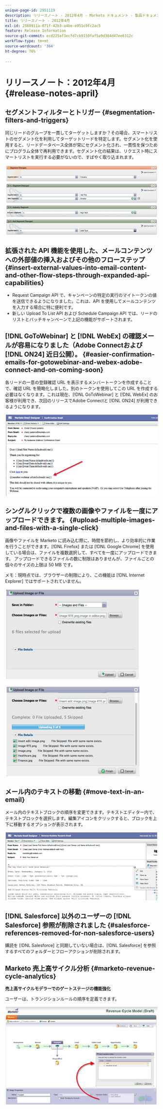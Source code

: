 ```yaml
---
unique-page-id: 2951119
description: リリースノート - 2012年4月 - Marketo ドキュメント - 製品ドキュメント
title: リリースノート - 2012年4月
exl-id: 2568911a-071f-42b3-a4be-e951c9fc2ac5
feature: Release Information
source-git-commit: ecd225af3ecfd7cb9159faf5a9d384d47ee6312c
workflow-type: tm+mt
source-wordcount: '364'
ht-degree: 76%

---
```


# リリースノート：2012年4月 {#release-notes-april}

## セグメントフィルターとトリガー {#segmentation-filters-and-triggers}

同じリードのグループを一貫してターゲットしますか？その場合、スマートリストのセグメント化を利用してターゲットリードを特定します。セグメント化を使用すると、リードデータベース全体が常にセグメント化され、一貫性を保つためにプログラム全体で再利用できます。セグメント化の結果は、リクエスト時にスマートリストを実行する必要がないので、すばやく取り込まれます。

![](assets/image2014-9-23-10-3a3-3a57.png)

## 拡張された API 機能を使用した、メールコンテンツへの外部値の挿入およびその他のフローステップ {#insert-external-values-into-email-content-and-other-flow-steps-through-expanded-api-capabilities}

* Request Campaign API で、キャンペーンの特定の実行のマイトークンの値を送信できるようになりました。これは、API を使用してメールコンテンツを入力する場合に特に便利です。
* 新しい Upload To List API および Schedule Campaign API では、リードのリストとバッチキャンペーンで上記の機能がサポートされます。

## [!DNL GoToWebinar] と [!DNL WebEx] の確認メールが容易になりました（Adobe Connectおよび [!DNL ON24] 近日公開）。 {#easier-confirmation-emails-for-gotowebinar-and-webex-adobe-connect-and-on-coming-soon}

各リードの一意の登録確認 URL を表示するメンバートークンを作成することで、確認 URL を簡略化しました。別のトークンを使用してこの URL を作成する必要はなくなります。これは現在、[!DNL GoToWebinar] と [!DNL WebEx] のお客様が利用でき、次回のリリースでAdobe Connectと [!DNL ON24] が利用できるようになります。

![](assets/image2014-9-23-10-3a4-3a18.png)

## シングルクリックで複数の画像やファイルを一度にアップロードできます。 {#upload-multiple-images-and-files-with-a-single-click}

画像やファイルを Marketo に読み込む際に、時間を節約し、より効率的に作業を行うことができます。[!DNL Firefox] または [!DNL Google Chrome] を使用している場合は、ファイルを複数選択して、すべてを一度にアップロードできます。 アップロードできるファイルの数に制限はありませんが、ファイルごとの個々のサイズの上限は 50 MB です。

メモ：現時点では、ブラウザーの制限により、この機能は [!DNL Internet Explorer] ではサポートされていません。

![](assets/image2014-9-23-10-3a4-3a32.png)

![](assets/image2014-9-23-10-3a4-3a46.png)

## メール内のテキストの移動 {#move-text-in-an-email}

メール内のテキストブロックの順序を変更できます。テキストエディター内で、テキストブロックを選択します。編集アイコンをクリックすると、ブロックを上下に移動するオプションが表示されます。

![](assets/image2014-9-23-10-3a5-3a1.png)

## [!DNL Salesforce] 以外のユーザーの [!DNL Salesforce] 参照が削除されました {#salesforce-references-removed-for-non-salesforce-users}

購読を [!DNL Salesforce] と同期していない場合は、[!DNL Salesforce] を参照するすべてのフォルダーとフローアクションが削除されます。

## Marketo 売上高サイクル分析 {#marketo-revenue-cycle-analytics}

**売上高サイクルモデラーでのゲートステージの機能強化**

ユーザーは、トランジションルールの順序を定義できます。

![](assets/image2014-9-23-10-3a5-3a17.png)
